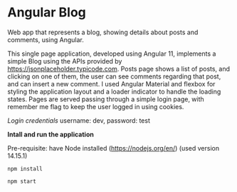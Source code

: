# Angular Blog

Web app that represents a blog, showing details about posts and comments, using Angular.

This single page application, developed using Angular 11, implements a simple Blog using the APIs provided by https://jsonplaceholder.typicode.com.
Posts page shows a list of posts, and clicking on one of them, the user can see comments regarding that post, and can insert a new comment.
I used Angular Material and flexbox for styling the application layout and a loader indicator to handle the loading states.
Pages are served passing through a simple login page, with remember me flag to keep the user logged in using cookies.

*Login credentials* username: dev, password: test

**Intall and run the application**

Pre-requisite: have Node installed (https://nodejs.org/en/) (used version 14.15.1)
```
npm install
```

```
npm start
```

